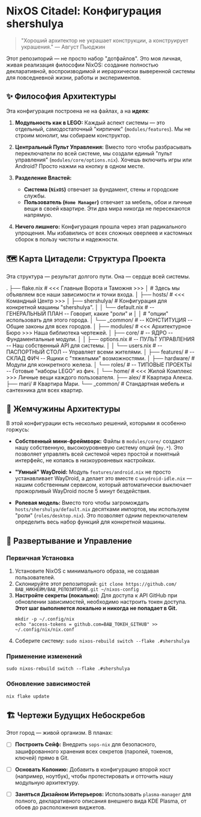 # NixOS Citadel: Конфигурация shershulya

> "Хороший архитектор не украшает конструкции, а конструирует украшения."
> — Август Пьюджин

Этот репозиторий — не просто набор "дотфайлов". Это моя личная, живая реализация философии NixOS: создание полностью декларативной, воспроизводимой и иерархически выверенной системы для повседневной жизни, работы и экспериментов.

## ✨ Философия Архитектуры

Эта конфигурация построена не на файлах, а на **идеях**:

1.  **Модульность как в LEGO:** Каждый аспект системы — это отдельный, самодостаточный "кирпичик" (`modules/features`). Мы не строим монолит, мы собираем конструктор.

2.  **Центральный Пульт Управления:** Вместо того чтобы разбрасывать переключатели по всей системе, мы создали единый "пульт управления" (`modules/core/options.nix`). Хочешь включить игры или Android? Просто нажми на кнопку в одном месте.

3.  **Разделение Властей:**
    *   **Система (`NixOS`)** отвечает за фундамент, стены и городские службы.
    *   **Пользователь (`Home Manager`)** отвечает за мебель, обои и личные вещи в своей квартире. Эти два мира никогда не пересекаются напрямую.

4.  **Ничего лишнего:** Конфигурация прошла через этап радикального упрощения. Мы избавились от всех сложных оверлеев и кастомных сборок в пользу чистоты и надежности.

## 🗺️ Карта Цитадели: Структура Проекта

Эта структура — результат долгого пути. Она — сердце всей системы.

.
├── flake.nix # <<< Главные Ворота и Таможня >>>
│ # Здесь мы объявляем все наши зависимости и точки входа.
│
├── hosts/ # <<< Командный Центр >>>
│ ├── shershulya/ # Конфигурация для конкретной машины "shershulya".
│ │ └── default.nix # -- ГЕНЕРАЛЬНЫЙ ПЛАН -- Говорит, какие "роли" и
│ │ # "опции" использовать для этого города.
│ └── _common/ # -- КОНСТИТУЦИЯ -- Общие законы для всех городов.
│
├── modules/ # <<< Архитектурное Бюро >>> Наша библиотека чертежей.
│ ├── core/ # -- ЯДРО -- Фундаментальные модули.
│ │ ├── options.nix # -- ПУЛЬТ УПРАВЛЕНИЯ -- Наш собственный API для системы.
│ │ └── users.nix # -- ПАСПОРТНЫЙ СТОЛ -- Управляет всеми жителями.
│ ├── features/ # -- СКЛАД ФИЧ -- Ящики с "тяжелыми" возможностями.
│ ├── hardware/ # Модули для конкретного железа.
│ └── roles/ # -- ТИПОВЫЕ ПРОЕКТЫ -- Готовые "наборы LEGO" из фич.
│
└── home/ # <<< Жилой Комплекс >>> Личные вещи каждого пользователя.
├── alex/ # Квартира Алекса.
├── mari/ # Квартира Мари.
└── _common/ # Стандартная мебель и сантехника для всех квартир.

## 💎 Жемчужины Архитектуры

В этой конфигурации есть несколько решений, которыми я особенно горжусь:

*   **Собственный мини-фреймворк:** Файлы в `modules/core/` создают нашу собственную, высокоуровневую систему опций (`my.*`). Это позволяет управлять всей системой через простой и понятный интерфейс, не копаясь в низкоуровневых настройках.

*   **"Умный" WayDroid:** Модуль `features/android.nix` не просто устанавливает WayDroid, а делает это вместе с `waydroid-idle.nix` — нашим собственным сервисом, который автоматически выключает прожорливый WayDroid после 5 минут бездействия.

*   **Ролевая модель:** Вместо того чтобы загромождать `hosts/shershulya/default.nix` десятками импортов, мы используем "роли" (`roles/desktop.nix`). Это позволяет одним переключателем определить весь набор функций для конкретной машины.

## 🚀 Развертывание и Управление

### Первичная Установка
1.  Установите NixOS с минимального образа, не создавая пользователей.
2.  Склонируйте этот репозиторий:
    `git clone https://github.com/ВАШ_НИКНЕЙМ/ВАШ_РЕПОЗИТОРИЙ.git ~/nixos-config`
3.  **Настройте секреты (локально):** Для доступа к API GitHub при обновлении зависимостей, необходимо настроить токен доступа. **Этот шаг выполняется локально и никогда не попадает в Git.**
    ```
    mkdir -p ~/.config/nix
    echo "access-tokens = github.com=ВАШ_ТОКЕН_GITHUB" >> ~/.config/nix/nix.conf
    ```
4.  Соберите систему:
    `sudo nixos-rebuild switch --flake .#shershulya`

### Применение изменений
`sudo nixos-rebuild switch --flake .#shershulya`

### Обновление зависимостей
`nix flake update`

## 🏗️ Чертежи Будущих Небоскребов

Этот город — живой организм. В планах:

-   [ ] **Построить Сейф:** Внедрить `sops-nix` для безопасного, зашифрованного хранения всех секретов (паролей, токенов, ключей) прямо в Git.
-   [ ] **Основать Колонию:** Добавить в конфигурацию второй хост (например, ноутбук), чтобы протестировать и отточить нашу модульную архитектуру.
-   [ ] **Заняться Дизайном Интерьеров:** Использовать `plasma-manager` для полного, декларативного описания внешнего вида KDE Plasma, от обоев до расположения виджетов.

